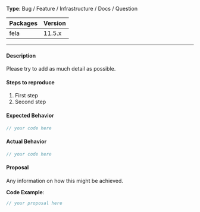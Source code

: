 <!------------------------------------------
  Thanks for contributing!
  Please read the guidelines at the bottom.
------------------------------------------->

**Type**: Bug / Feature / Infrastructure / Docs / Question
<!------------------------------------------
  Before choosing question, please consider asking on Sectrum as we might close question issues
------------------------------------------->


| Packages | Version |
| -------- | ------- |
| fela     | 11.5.x  |

-------------------
#### Description
Please try to add as much detail as possible.

<!---------------
  BUG REPORT ONLY
---------------->

#### Steps to reproduce
<!--------------------
  If possible, please provide a url to a repository that reproduces the issue or bug. If not possible, try to explain what you've done below
--------------------->

1. First step
2. Second step

#### Expected Behavior
```javascript
// your code here
```

#### Actual Behavior
```javascript
// your code here
```

<!--------------------
  FEATURE REQUEST ONLY
--------------------->
#### Proposal
Any information on how this might be achieved.

**Code Example**:
```javascript
// your proposal here
```


<!---------------------
  REPORTING GUIDE-LINES

  FEATURE REQUEST:
  If you have a feature request please fill out the form
  to describe is as detailed as possible including code examples, use-cases
  and perhaps pro/contra implementing it
  TODO: Remove the BUG REPORT ONLY part

  BUG REPPORT:
  If you found a bug please fill out the template below.
  Remove some parts if not needed, but try to be as detailed as possible.
  If it is not reproductible, please note that.
  TODO: Remove the FEATURE REQUEST ONLY part.
--------------------->
